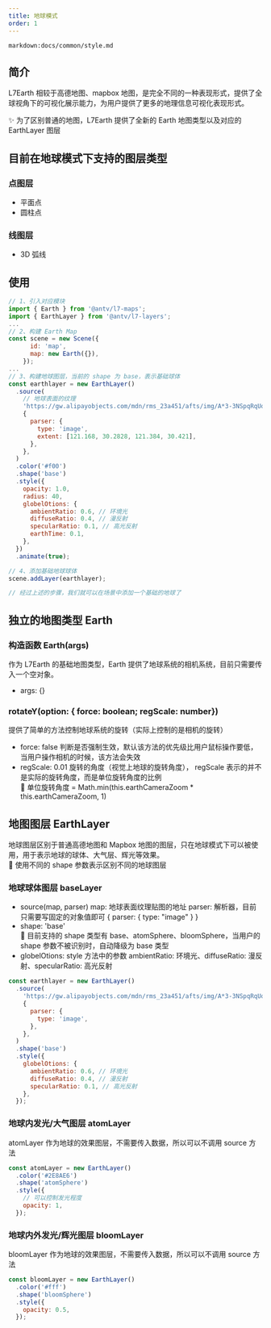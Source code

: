 ```yaml
---
title: 地球模式
order: 1
---
```


`markdown:docs/common/style.md`

## 简介

L7Earth 相较于高德地图、mapbox 地图，是完全不同的一种表现形式，提供了全球视角下的可视化展示能力，为用户提供了更多的地理信息可视化表现形式。

✨ 为了区别普通的地图，L7Earth 提供了全新的 Earth 地图类型以及对应的 EarthLayer 图层

## 目前在地球模式下支持的图层类型

### 点图层

- 平面点
- 圆柱点

### 线图层

- 3D 弧线

## 使用

```javascript
// 1、引入对应模块
import { Earth } from '@antv/l7-maps';
import { EarthLayer } from '@antv/l7-layers';
...
// 2、构建 Earth Map
const scene = new Scene({
      id: 'map',
      map: new Earth({}),
    });
...
// 3、构建地球图层，当前的 shape 为 base，表示基础球体
const earthlayer = new EarthLayer()
  .source(
    // 地球表面的纹理
    'https://gw.alipayobjects.com/mdn/rms_23a451/afts/img/A*3-3NSpqRqUoAAAAAAAAAAAAAARQnAQ',
    {
      parser: {
        type: 'image',
        extent: [121.168, 30.2828, 121.384, 30.421],
      },
    },
  )
  .color('#f00')
  .shape('base')
  .style({
    opacity: 1.0,
    radius: 40,
    globelOtions: {
      ambientRatio: 0.6, // 环境光
      diffuseRatio: 0.4, // 漫反射
      specularRatio: 0.1, // 高光反射
      earthTime: 0.1,
    },
  })
  .animate(true);

// 4、添加基础地球球体
scene.addLayer(earthlayer);

// 经过上述的步骤，我们就可以在场景中添加一个基础的地球了
```

## 独立的地图类型 Earth

### 构造函数 Earth(args)

作为 L7Earth 的基础地图类型，Earth 提供了地球系统的相机系统，目前只需要传入一个空对象。

- args: {}

### rotateY(option: { force: boolean; regScale: number})

提供了简单的方法控制地球系统的旋转（实际上控制的是相机的旋转）

- force: false 判断是否强制生效，默认该方法的优先级比用户鼠标操作要低，当用户操作相机的时候，该方法会失效
- regScale: 0.01 旋转的角度（视觉上地球的旋转角度）， regScale 表示的并不是实际的旋转角度，而是单位旋转角度的比例  
  🌟 单位旋转角度 = Math.min(this.earthCameraZoom \* this.earthCameraZoom, 1)

## 地图图层 EarthLayer

地球图层区别于普通高德地图和 Mapbox 地图的图层，只在地球模式下可以被使用，用于表示地球的球体、大气层、辉光等效果。  
🌟 使用不同的 shape 参数表示区别不同的地球图层

### 地球球体图层 baseLayer

- source(map, parser)
  map: 地球表面纹理贴图的地址
  parser: 解析器，目前只需要写固定的对象值即可 { parser: { type: "image" } }
- shape: 'base'  
  🌟 目前支持的 shape 类型有 base、atomSphere、bloomSphere，当用户的 shape 参数不被识别时，自动降级为 base 类型
- globelOtions: style 方法中的参数 ambientRatio: 环境光、diffuseRatio: 漫反射、specularRatio: 高光反射

```javascript
const earthlayer = new EarthLayer()
  .source(
    'https://gw.alipayobjects.com/mdn/rms_23a451/afts/img/A*3-3NSpqRqUoAAAAAAAAAAAAAARQnAQ',
    {
      parser: {
        type: 'image',
      },
    },
  )
  .shape('base')
  .style({
    globelOtions: {
      ambientRatio: 0.6, // 环境光
      diffuseRatio: 0.4, // 漫反射
      specularRatio: 0.1, // 高光反射
    },
  });
```

### 地球内发光/大气图层 atomLayer

atomLayer 作为地球的效果图层，不需要传入数据，所以可以不调用 source 方法

```javascript
const atomLayer = new EarthLayer()
  .color('#2E8AE6')
  .shape('atomSphere')
  .style({
    // 可以控制发光程度
    opacity: 1,
  });
```

### 地球内外发光/辉光图层 bloomLayer

bloomLayer 作为地球的效果图层，不需要传入数据，所以可以不调用 source 方法

```javascript
const bloomLayer = new EarthLayer()
  .color('#fff')
  .shape('bloomSphere')
  .style({
    opacity: 0.5,
  });
```
